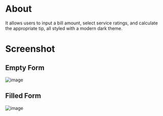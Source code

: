 # About 
It allows users to input a bill amount, select service ratings, and calculate the appropriate tip, all styled with a modern dark theme.
# Screenshot 

## Empty Form
![image](https://github.com/user-attachments/assets/9bbb0deb-7f03-4ea2-8a36-3b0aa6f7ac8b)

## Filled Form
![image](https://github.com/user-attachments/assets/a8d36c3e-fdbd-4f5f-8029-2b788139bcd0)
